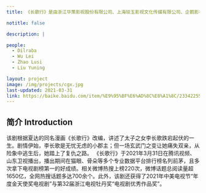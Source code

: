 ```yaml
---
title: 《长歌行》是由浙江华策影视股份有限公司、上海琰玉影视文化传媒有限公司、企鹅影视、上海琰然影视文化传媒有限公司联合出品，朱锐斌执导，裴雨飞担任编剧，迪丽热巴、吴磊领衔主演，刘宇宁、赵露思、方逸伦特别主演，易大千、曹曦月、库都斯江·艾尼娃尔、刘海宽主演，耿乐、王瑞昌、李光复、成泰燊特别出演，许榕真、俞梓嫣友情出演的古装传奇剧。

notitle: false

description: |

people:
  - Dilraba
  - Wu Lei
  - Zhao Lusi
  - Liu Yuning

layout: project
image: /img/projects/cgx.jpg
last-updated: 2021-03-31
link: https://baike.baidu.com/item/%E9%95%BF%E6%AD%8C%E8%A1%8C/23342255
---
```


## 简介 Introduction
该剧根据夏达的同名漫画《长歌行》改编，讲述了太子之女李长歌跌宕起伏的一生。剧情伊始，李长歌是无忧无虑的小郡主；但一场玄武门之变让她痛失双亲，从险象中逃生后，她踏上了复仇之路。
《长歌行》于2021年3月31日在腾讯视频、山东卫视播出，播出期间在猫眼、骨朵等多个专业数据平台排行榜名列前茅，且多次拿下电视剧榜第一的好成绩。相关微博热搜上榜220次，微博话题总阅读量超1650亿，全网热搜话题多达700余个。此外，该剧还获得了2021年中美电视节“年度金天使奖电视剧”与第32届浙江电视牡丹奖“电视剧优秀作品奖”。

